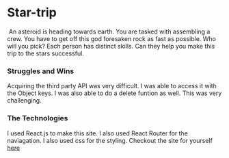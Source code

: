 # Star-trip
![]()
An asteroid is heading towards earth. You are tasked with assembling a crew. You have to get off this god foresaken rock as fast as possible. Who will you pick? Each person has distinct skills. Can they help you make this trip to the stars successful.

### Struggles and Wins

Acquiring the third party API was very difficult. I was able to access it with the Object keys. I was also able to do a delete funtion as well. This was very challenging. 

### The Technologies

I used React.js to make this site. I also used React Router for the naviagation. I also used css for the styling. Checkout the site for yourself <a href='http://trip-to-stars.surge.sh/'> here</a>